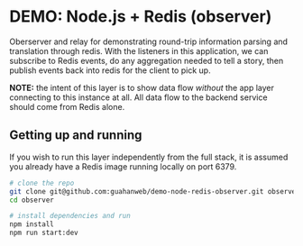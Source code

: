 # DEMO: Node.js + Redis (observer)

Oberserver and relay for demonstrating round-trip information parsing and
translation through redis. With the listeners in this application, we can
subscribe to Redis events, do any aggregation needed to tell a story, then
publish events back into redis for the client to pick up.

**NOTE:** the intent of this layer is to show data flow *without* the app
layer connecting to this instance at all. All data flow to the backend
service should come from Redis alone.

## Getting up and running

If you wish to run this layer independently from the full stack, it is
assumed you already have a Redis image running locally on port 6379.

```sh
# clone the repo
git clone git@github.com:guahanweb/demo-node-redis-observer.git observer
cd observer

# install dependencies and run
npm install
npm run start:dev
```
